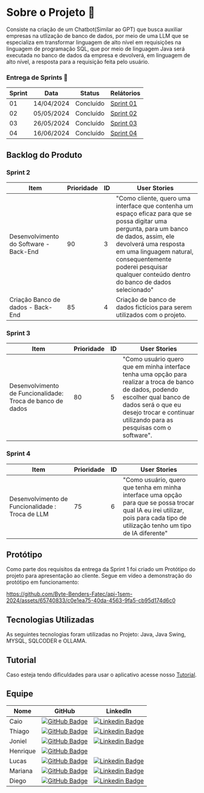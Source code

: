 # Sobre o Projeto 🧩
Consiste na criação de um Chatbot(Similar ao GPT) que busca auxiliar empresas na utlização de banco de dados, por meio de uma LLM que se especializa em transformar linguagem de alto nível em requisições na linguagem de programação SQL, que por meio de linguagem Java será executada no banco de dados da empresa e devolverá, em linguagem de alto nível, a resposta para a requisição feita pelo usuário.    

### Entrega de Sprints 🎯
| Sprint | Data | Status | Relátorios |
|--------|------|--------|------------|
| 01 | 14/04/2024 | Concluído |<a href="https://github.com/Byte-Benders-Fatec/api-1sem-2024/blob/Sprint-1/README.md"> Sprint 01 </a>|
| 02 | 05/05/2024 | Concluído |<a href="https://github.com/Byte-Benders-Fatec/api-1sem-2024/tree/Sprint-2"> Sprint 02 </a> |
| 03 | 26/05/2024 | Concluído |<a href="https://github.com/Byte-Benders-Fatec/api-1sem-2024/blob/Sprint-3/README.md"> Sprint 03 </a> |
| 04 | 16/06/2024 | Concluído |<a href="https://github.com/Byte-Benders-Fatec/api-1sem-2024/tree/Sprint-4"> Sprint 04 </a> |


## Backlog do Produto

### Sprint 2
| Item | Prioridade | ID | User Stories |
|------|------------|----|--------------|
| Desenvolvimento do Software - Back-End | 90 | 3 | "Como cliente, quero uma interface que contenha um espaço eficaz para que se possa digitar uma pergunta, para um banco de dados, assim, ele devolverá uma resposta em uma linguagem natural, consequentemente poderei pesquisar qualquer conteúdo dentro do banco de dados selecionado" |
| Criação Banco de dados - Back-End | 85 | 4 | Criação de banco de dados fictícios para serem utilizados com o projeto. |

### Sprint 3
| Item | Prioridade | ID | User Stories |
|------|------------|----|--------------|
| Desenvolvimento de Funcionalidade: Troca de banco de dados | 80 | 5 | "Como usuário quero que em minha interface tenha uma opção para realizar a troca de banco de dados, podendo escolher qual banco de dados será o que eu desejo trocar e continuar utilizando para as pesquisas com o software". |

### Sprint 4
| Item | Prioridade | ID | User Stories |
|------|------------|----|--------------|
| Desenvolvimento de Funcionalidade : Troca de LLM | 75 | 6 | "Como usuário, quero que tenha em minha interface uma opção para que se possa trocar qual IA eu irei utilizar, pois para cada tipo de utilização tenho um tipo de IA diferente" |



## Protótipo 
Como parte dos requisitos da entrega da Sprint 1 foi criado um Protótipo do projeto para apresentação ao cliente. Segue em vídeo a demonstração do protótipo em funcionamento:


https://github.com/Byte-Benders-Fatec/api-1sem-2024/assets/65740833/c0e1ea75-40da-4563-9fa5-cb95d174d6c0


## Tecnologias Utilizadas 
As seguintes tecnologias foram utilizadas no Projeto:
Java, Java Swing, MYSQL, SQLCODER e OLLAMA.

## Tutorial

Caso esteja tendo dificuldades para usar o aplicativo acesse nosso <a href="https://github.com/Byte-Benders-Fatec/api-1sem-2024/tree/Tutorial"> Tutorial</a>.

## Equipe 
| Nome | GitHub | LinkedIn |
|------|--------|----------|
| Caio | [![GitHub Badge](https://img.shields.io/badge/GitHub-111217?style=flat-square&logo=github&logoColor=white)](https://github.com/CaioOsorio) |      [![Linkedin Badge](https://img.shields.io/badge/Linkedin-blue?style=flat-square&logo=Linkedin&logoColor=white)](https://www.linkedin.com/in/caio-osorio-a67224200)     |
| Thiago | [![GitHub Badge](https://img.shields.io/badge/GitHub-111217?style=flat-square&logo=github&logoColor=white)](https://github.com/yrnThiago) |     [![Linkedin Badge](https://img.shields.io/badge/Linkedin-blue?style=flat-square&logo=Linkedin&logoColor=white)](https://www.linkedin.com/in/thiago-ribeiro-690b4114b/)  |
| Joniel | [![GitHub Badge](https://img.shields.io/badge/GitHub-111217?style=flat-square&logo=github&logoColor=white)](https://github.com/JonielOliveira) |     [![Linkedin Badge](https://img.shields.io/badge/Linkedin-blue?style=flat-square&logo=Linkedin&logoColor=white)](https://www.linkedin.com/in/jonielrodrigues)  |
| Henrique |[![GitHub Badge](https://img.shields.io/badge/GitHub-111217?style=flat-square&logo=github&logoColor=white)](https://github.com/hriquen)||
| Lucas | [![GitHub Badge](https://img.shields.io/badge/GitHub-111217?style=flat-square&logo=github&logoColor=white)](https://github.com/LucasCassiano1) |     [![Linkedin Badge](https://img.shields.io/badge/Linkedin-blue?style=flat-square&logo=Linkedin&logoColor=white)](https://www.linkedin.com/in/lucas-cassiano-pontes-02b4a6301?trk=contact-info)  |
| Mariana | [![GitHub Badge](https://img.shields.io/badge/GitHub-111217?style=flat-square&logo=github&logoColor=white)](https://github.com/Marianatebecherani) |     [![Linkedin Badge](https://img.shields.io/badge/Linkedin-blue?style=flat-square&logo=Linkedin&logoColor=white)](https://www.linkedin.com/in/mariana-rebelo-tebecherani-3207a4214)  |
| Diego | [![GitHub Badge](https://img.shields.io/badge/GitHub-111217?style=flat-square&logo=github&logoColor=white)](https://github.com/Diegocastro5) |    [![Linkedin Badge](https://img.shields.io/badge/Linkedin-blue?style=flat-square&logo=Linkedin&logoColor=white)](https://www.linkedin.com/in/diegocastro91/)  |
